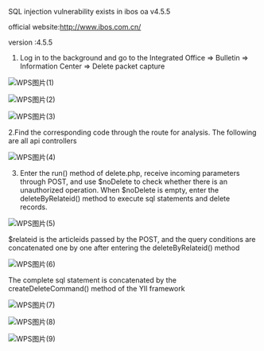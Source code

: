 SQL injection vulnerability exists in ibos oa v4.5.5

official website:http://www.ibos.com.cn/

version :4.5.5

1. Log in to the background and go to the Integrated Office => Bulletin => Information Center => Delete packet capture

![WPS图片(1)](https://github.com/jack-521/cve/assets/138577927/bcf42b7c-a1f5-4b62-8d7c-d901edd853d8)

![WPS图片(2)](https://github.com/jack-521/cve/assets/138577927/bedd6fba-891e-4510-af72-eb0634d8caf6)

![WPS图片(3)](https://github.com/jack-521/cve/assets/138577927/5326489d-0932-40d6-bf39-b5cf1394c1fc)

2.Find the corresponding code through the route for analysis. The following are all api controllers

![WPS图片(4)](https://github.com/jack-521/cve/assets/138577927/edbfa7e2-b82b-4105-b222-db99edfe109c)

3. Enter the run() method of delete.php, receive incoming parameters through POST, and use $noDelete to check whether there is an unauthorized operation. When $noDelete is empty, enter the deleteByRelateid() method to execute sql statements and delete records.

![WPS图片(5)](https://github.com/jack-521/cve/assets/138577927/be44133f-4804-4292-9d44-f1cc4db20074)

$relateid is the articleids passed by the POST, and the query conditions are concatenated one by one after entering the deleteByRelateid() method

![WPS图片(6)](https://github.com/jack-521/cve/assets/138577927/b98dc12d-edc9-4b69-a9b8-b3dad23a0042)

The complete sql statement is concatenated by the createDeleteCommand() method of the YII framework

![WPS图片(7)](https://github.com/jack-521/cve/assets/138577927/e1d4230c-6a4b-4bdd-bf4e-4829c1cb6a26)

![WPS图片(8)](https://github.com/jack-521/cve/assets/138577927/987ba848-59b1-49ce-a8ad-ba64463d7729)

![WPS图片(9)](https://github.com/jack-521/cve/assets/138577927/15b80431-c903-4f0c-8a3f-8ec1f2a33547)


